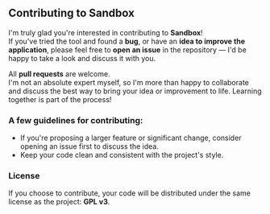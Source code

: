 ## Contributing to Sandbox

I'm truly glad you're interested in contributing to **Sandbox**!  
If you've tried the tool and found a **bug**, or have an **idea to improve the application**, please feel free to **open an issue** in the repository — I'd be happy to take a look and discuss it with you.

All **pull requests** are welcome.  
I'm not an absolute expert myself, so I'm more than happy to collaborate and discuss the best way to bring your idea or improvement to life. Learning together is part of the process!

### A few guidelines for contributing:

- If you're proposing a larger feature or significant change, consider opening an issue first to discuss the idea.
- Keep your code clean and consistent with the project's style.

### License

If you choose to contribute, your code will be distributed under the same license as the project: **GPL v3**.
